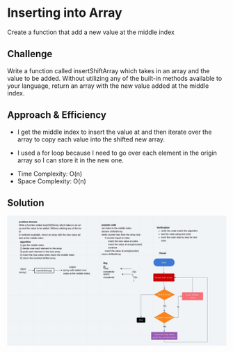 # Inserting into Array
Create a function that add a new value at the middle index

## Challenge
Write a function called insertShiftArray which takes in an array and the value to be added. Without utilizing any of the built-in methods available to your language, return an array with the new value added at the middle index.

## Approach & Efficiency
* I get the middle index to insert the value at and then iterate over the array to copy each value into the shifted new array.

* I used a for loop because I need to go over each element in the origin array so I can store it in the new one.

- Time Complexity: O(n)  
- Space Complexity: O(n)

## Solution
![Whiteboard Challenge Workflow](assets/array-shift.jpeg)